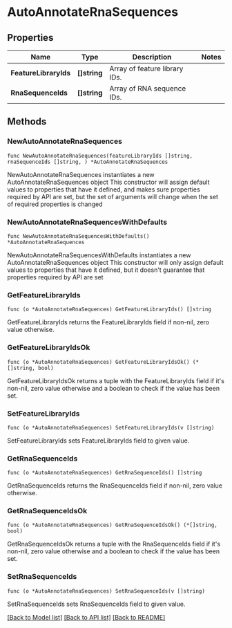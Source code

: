# AutoAnnotateRnaSequences

## Properties

Name | Type | Description | Notes
------------ | ------------- | ------------- | -------------
**FeatureLibraryIds** | **[]string** | Array of feature library IDs. | 
**RnaSequenceIds** | **[]string** | Array of RNA sequence IDs. | 

## Methods

### NewAutoAnnotateRnaSequences

`func NewAutoAnnotateRnaSequences(featureLibraryIds []string, rnaSequenceIds []string, ) *AutoAnnotateRnaSequences`

NewAutoAnnotateRnaSequences instantiates a new AutoAnnotateRnaSequences object
This constructor will assign default values to properties that have it defined,
and makes sure properties required by API are set, but the set of arguments
will change when the set of required properties is changed

### NewAutoAnnotateRnaSequencesWithDefaults

`func NewAutoAnnotateRnaSequencesWithDefaults() *AutoAnnotateRnaSequences`

NewAutoAnnotateRnaSequencesWithDefaults instantiates a new AutoAnnotateRnaSequences object
This constructor will only assign default values to properties that have it defined,
but it doesn't guarantee that properties required by API are set

### GetFeatureLibraryIds

`func (o *AutoAnnotateRnaSequences) GetFeatureLibraryIds() []string`

GetFeatureLibraryIds returns the FeatureLibraryIds field if non-nil, zero value otherwise.

### GetFeatureLibraryIdsOk

`func (o *AutoAnnotateRnaSequences) GetFeatureLibraryIdsOk() (*[]string, bool)`

GetFeatureLibraryIdsOk returns a tuple with the FeatureLibraryIds field if it's non-nil, zero value otherwise
and a boolean to check if the value has been set.

### SetFeatureLibraryIds

`func (o *AutoAnnotateRnaSequences) SetFeatureLibraryIds(v []string)`

SetFeatureLibraryIds sets FeatureLibraryIds field to given value.


### GetRnaSequenceIds

`func (o *AutoAnnotateRnaSequences) GetRnaSequenceIds() []string`

GetRnaSequenceIds returns the RnaSequenceIds field if non-nil, zero value otherwise.

### GetRnaSequenceIdsOk

`func (o *AutoAnnotateRnaSequences) GetRnaSequenceIdsOk() (*[]string, bool)`

GetRnaSequenceIdsOk returns a tuple with the RnaSequenceIds field if it's non-nil, zero value otherwise
and a boolean to check if the value has been set.

### SetRnaSequenceIds

`func (o *AutoAnnotateRnaSequences) SetRnaSequenceIds(v []string)`

SetRnaSequenceIds sets RnaSequenceIds field to given value.



[[Back to Model list]](../README.md#documentation-for-models) [[Back to API list]](../README.md#documentation-for-api-endpoints) [[Back to README]](../README.md)



